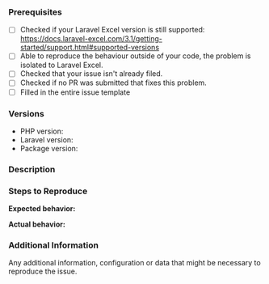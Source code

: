 <!--
PLEASE READ: FILLING IN THE TEMPLATE IS REQUIRED!
PLEASE CHOOSE AN ISSUE TYPE FROM https://github.com/Maatwebsite/Laravel-Excel/issues/new/choose
Issues that have not been filled in using the issue template will be closed.
-->

### Prerequisites

<!--
Put an X between the brackets if you have done the following:
-->

* [ ] Checked if your Laravel Excel version is still supported: https://docs.laravel-excel.com/3.1/getting-started/support.html#supported-versions
* [ ] Able to reproduce the behaviour outside of your code, the problem is isolated to Laravel Excel.
* [ ] Checked that your issue isn't already filed.
* [ ] Checked if no PR was submitted that fixes this problem.
* [ ] Filled in the entire issue template

### Versions

<!-- Please be as exact and complete as possible when proving version numbers -->

* PHP version: <!-- put your FULL (including patch number) PHP version here -->
* Laravel version: <!-- put your FULL (including patch number) Laravel version here -->
* Package version: <!-- put FULL (including patch number) Laravel Excel package version here -->

### Description

<!-- Describe the issue -->

### Steps to Reproduce

<!-- How can this issue be reproduced? Provide an Excel file or reproduction repository to help us reproduce the issue easily.  -->

**Expected behavior:**

<!-- What you expect to happen -->

**Actual behavior:** 

<!-- What actually happens. Please include screenshots, strack traces and anything that can help us understand the issue. -->

### Additional Information

Any additional information, configuration or data that might be necessary to reproduce the issue.
